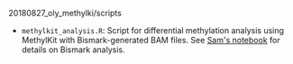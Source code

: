 20180827_oly_methylki/scripts

- ```methylkit_analysis.R```: Script for differential methylation analysis using MethylKit with Bismark-generated BAM files. See [Sam's notebook](http://onsnetwork.org/kubu4/2018/08/16/dna-methylation-analysis-bismark-pipeline-on-all-olympia-oyster-bsseq-datasets/) for details on Bismark analysis.
